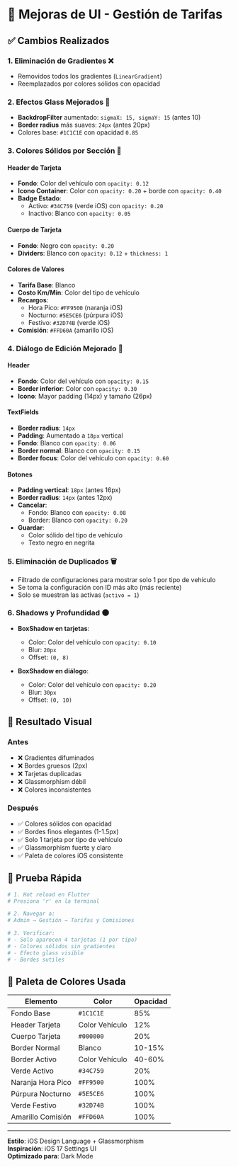 # 🎨 Mejoras de UI - Gestión de Tarifas

## ✅ Cambios Realizados

### 1. **Eliminación de Gradientes** ❌
- Removidos todos los gradientes (`LinearGradient`)
- Reemplazados por colores sólidos con opacidad

### 2. **Efectos Glass Mejorados** 🔷
- **BackdropFilter** aumentado: `sigmaX: 15, sigmaY: 15` (antes 10)
- **Border radius** más suaves: `24px` (antes 20px)
- Colores base: `#1C1C1E` con opacidad `0.85`

### 3. **Colores Sólidos por Sección** 🎨

#### Header de Tarjeta
- **Fondo**: Color del vehículo con `opacity: 0.12`
- **Icono Container**: Color con `opacity: 0.20` + borde con `opacity: 0.40`
- **Badge Estado**: 
  - Activo: `#34C759` (verde iOS) con `opacity: 0.20`
  - Inactivo: Blanco con `opacity: 0.05`

#### Cuerpo de Tarjeta
- **Fondo**: Negro con `opacity: 0.20`
- **Dividers**: Blanco con `opacity: 0.12` + `thickness: 1`

#### Colores de Valores
- **Tarifa Base**: Blanco
- **Costo Km/Min**: Color del tipo de vehículo
- **Recargos**:
  - Hora Pico: `#FF9500` (naranja iOS)
  - Nocturno: `#5E5CE6` (púrpura iOS)
  - Festivo: `#32D74B` (verde iOS)
- **Comisión**: `#FFD60A` (amarillo iOS)

### 4. **Diálogo de Edición Mejorado** 💬

#### Header
- **Fondo**: Color del vehículo con `opacity: 0.15`
- **Border inferior**: Color con `opacity: 0.30`
- **Icono**: Mayor padding (14px) y tamaño (26px)

#### TextFields
- **Border radius**: `14px`
- **Padding**: Aumentado a `18px` vertical
- **Fondo**: Blanco con `opacity: 0.06`
- **Border normal**: Blanco con `opacity: 0.15`
- **Border focus**: Color del vehículo con `opacity: 0.60`

#### Botones
- **Padding vertical**: `18px` (antes 16px)
- **Border radius**: `14px` (antes 12px)
- **Cancelar**: 
  - Fondo: Blanco con `opacity: 0.08`
  - Border: Blanco con `opacity: 0.20`
- **Guardar**:
  - Color sólido del tipo de vehículo
  - Texto negro en negrita

### 5. **Eliminación de Duplicados** 🗑️
- Filtrado de configuraciones para mostrar solo 1 por tipo de vehículo
- Se toma la configuración con ID más alto (más reciente)
- Solo se muestran las activas (`activo = 1`)

### 6. **Shadows y Profundidad** 🌑
- **BoxShadow en tarjetas**:
  - Color: Color del vehículo con `opacity: 0.10`
  - Blur: `20px`
  - Offset: `(0, 8)`

- **BoxShadow en diálogo**:
  - Color: Color del vehículo con `opacity: 0.20`
  - Blur: `30px`
  - Offset: `(0, 10)`

## 🎯 Resultado Visual

### Antes
- ❌ Gradientes difuminados
- ❌ Bordes gruesos (2px)
- ❌ Tarjetas duplicadas
- ❌ Glassmorphism débil
- ❌ Colores inconsistentes

### Después
- ✅ Colores sólidos con opacidad
- ✅ Bordes finos elegantes (1-1.5px)
- ✅ Solo 1 tarjeta por tipo de vehículo
- ✅ Glassmorphism fuerte y claro
- ✅ Paleta de colores iOS consistente

## 📱 Prueba Rápida

```bash
# 1. Hot reload en Flutter
# Presiona 'r' en la terminal

# 2. Navegar a:
# Admin → Gestión → Tarifas y Comisiones

# 3. Verificar:
# - Solo aparecen 4 tarjetas (1 por tipo)
# - Colores sólidos sin gradientes
# - Efecto glass visible
# - Bordes sutiles
```

## 🎨 Paleta de Colores Usada

| Elemento | Color | Opacidad |
|----------|-------|----------|
| Fondo Base | `#1C1C1E` | 85% |
| Header Tarjeta | Color Vehículo | 12% |
| Cuerpo Tarjeta | `#000000` | 20% |
| Border Normal | Blanco | 10-15% |
| Border Activo | Color Vehículo | 40-60% |
| Verde Activo | `#34C759` | 20% |
| Naranja Hora Pico | `#FF9500` | 100% |
| Púrpura Nocturno | `#5E5CE6` | 100% |
| Verde Festivo | `#32D74B` | 100% |
| Amarillo Comisión | `#FFD60A` | 100% |

---

**Estilo**: iOS Design Language + Glassmorphism  
**Inspiración**: iOS 17 Settings UI  
**Optimizado para**: Dark Mode
